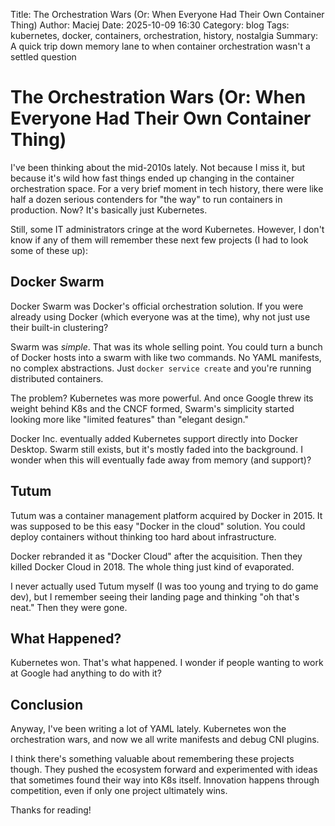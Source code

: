Title: The Orchestration Wars (Or: When Everyone Had Their Own Container Thing)
Author: Maciej
Date: 2025-10-09 16:30
Category: blog
Tags: kubernetes, docker, containers, orchestration, history, nostalgia
Summary: A quick trip down memory lane to when container orchestration wasn't a settled question

# The Orchestration Wars (Or: When Everyone Had Their Own Container Thing)

I've been thinking about the mid-2010s lately. Not because I miss it, but because it's wild how fast things ended up changing in the container orchestration space. For a very brief moment in tech history, there were like half a dozen serious contenders for "the way" to run containers in production. Now? It's basically just Kubernetes.

Still, some IT administrators cringe at the word Kubernetes. However, I don't know if any of them will remember these next few projects (I had to look some of these up):

## Docker Swarm

Docker Swarm was Docker's official orchestration solution. If you were already using Docker (which everyone was at the time), why not just use their built-in clustering?

Swarm was *simple*. That was its whole selling point. You could turn a bunch of Docker hosts into a swarm with like two commands. No YAML manifests, no complex abstractions. Just `docker service create` and you're running distributed containers.

The problem? Kubernetes was more powerful. And once Google threw its weight behind K8s and the CNCF formed, Swarm's simplicity started looking more like "limited features" than "elegant design."

Docker Inc. eventually added Kubernetes support directly into Docker Desktop. Swarm still exists, but it's mostly faded into the background. I wonder when this will eventually fade away from memory (and support)?

## Tutum

Tutum was a container management platform acquired by Docker in 2015. It was supposed to be this easy "Docker in the cloud" solution. You could deploy containers without thinking too hard about infrastructure.

Docker rebranded it as "Docker Cloud" after the acquisition. Then they killed Docker Cloud in 2018. The whole thing just kind of evaporated.

I never actually used Tutum myself (I was too young and trying to do game dev), but I remember seeing their landing page and thinking "oh that's neat." Then they were gone.

## What Happened?

Kubernetes won. That's what happened. I wonder if people wanting to work at Google had anything to do with it?

## Conclusion

Anyway, I've been writing a lot of YAML lately. Kubernetes won the orchestration wars, and now we all write manifests and debug CNI plugins.

I think there's something valuable about remembering these projects though. They pushed the ecosystem forward and experimented with ideas that sometimes found their way into K8s itself. Innovation happens through competition, even if only one project ultimately wins.

Thanks for reading!
